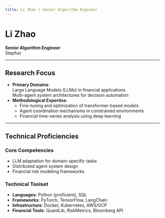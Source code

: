 ```yaml
---
title: Li Zhao | Senior Algorithm Engineer
---
```


# Li Zhao  
**Senior Algorithm Engineer**  
Stepfun  

---

## Research Focus  
- **Primary Domains**:  
  Large Language Models (LLMs) in financial applications  
  Multi-agent system architectures for decision automation  
- **Methodological Expertise**:  
  - Fine-tuning and optimization of transformer-based models  
  - Agent coordination mechanisms in constrained environments  
  - Financial time-series analysis using deep learning  

---

## Technical Proficiencies  
### Core Competencies  
- LLM adaptation for domain-specific tasks  
- Distributed agent system design  
- Financial risk modeling frameworks  

### Technical Toolset  
- **Languages**: Python (proficient), SQL  
- **Frameworks**: PyTorch, TensorFlow, LangChain  
- **Infrastructure**: Docker, Kubernetes, AWS/GCP  
- **Financial Tools**: QuantLib, RiskMetrics, Bloomberg API  

